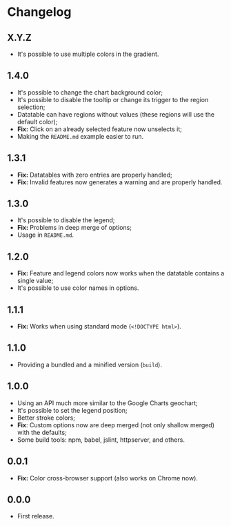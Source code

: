 Changelog
=========

X.Y.Z
-----

- It's possible to use multiple colors in the gradient.

1.4.0
-----

- It's possible to change the chart background color;
- It's possible to disable the tooltip or change its trigger to the region selection;
- Datatable can have regions without values (these regions will use the default color);
- **Fix:** Click on an already selected feature now unselects it;
- Making the `README.md` example easier to run.

1.3.1
-----

- **Fix:** Datatables with zero entries are properly handled;
- **Fix:** Invalid features now generates a warning and are properly handled.

1.3.0
-----

- It's possible to disable the legend;
- **Fix:** Problems in deep merge of options;
- Usage in `README.md`.

1.2.0
-----

- **Fix:** Feature and legend colors now works when the datatable contains a single value;
- It's possible to use color names in options.

1.1.1
-----

- **Fix:** Works when using standard mode (`<!DOCTYPE html>`).

1.1.0
-----

- Providing a bundled and a minified version (`build`).

1.0.0
-----

- Using an API much more similar to the Google Charts geochart;
- It's possible to set the legend position;
- Better stroke colors;
- **Fix**: Custom options now are deep merged (not only shallow merged) with the defaults;
- Some build tools: npm, babel, jslint, httpserver, and others.

0.0.1
-----

- **Fix:** Color cross-browser support (also works on Chrome now).

0.0.0
-----

- First release.
